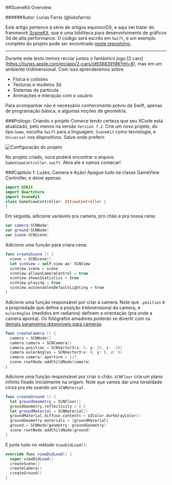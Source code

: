 ##SceneKit Overview

######Autor: Lucas Farris (@luksfarris)

Este artigo pertence à série de artigos equinociOS, e aqui irei tratar do framework [SceneKit](https://developer.apple.com/library/ios/documentation/SceneKit/Reference/SceneKit_Framework/), que é uma bibiliteca para desenvolvimento de gráficos 3d de alta performance. O código será escrito em `Swift`, e um exemplo completo do projeto pode ser encontrado [neste repositório](https://github.com/luksfarris/carRush).

---

Durante este texto iremos recriar juntos o fantástico jogo [2 cars] (https://itunes.apple.com/en/app/2-cars/id936839198?mt=8), mas em um ambiente tridimensional. Com isso aprenderemos sobre:
- Física e colisões
- Texturas e modelos 3d
- Sistemas de partícula
- Animações e interação com o usuário

Para acompanhar não é necessário conhecimento prévio de Swift, apenas de programação básica, e algumas noções de geometria.

###Prólogo: Criando o projeto
Comece tendo certeza que seu XCode está atualizado, pelo menos na versão `Version 7.2`. Crie um novo projeto, do tipo `Game`, escolha `Swift` para a linguagem, `SceneKit` como tecnologia, e `Universal` nos dispositivos. Salve onde preferir.

![](https://github.com/luksfarris/carRush/blob/master/img/img1.png "Configuracão do projeto")

No projeto criado, voce poderá encontrar o arquivo `GameViewController.swift`. Abra ele e vamos comecar!

###Capítulo 1: Luzes, Camera e Ação!
Apague tudo na classe GameView Controller, e deixe apenas:

```Swift
import UIKit
import QuartzCore
import SceneKit
class GameViewController: UIViewController {
}
```
Em seguida, adicione variáveis pra camera, pro chão e pra nossa cena:
```Swift
var camera:SCNNode!
var ground:SCNNode!
var scene:SCNScene!
```
Adicione uma função para criara cena:
```Swift
func createScene () {
  scene = SCNScene()
  let scnView = self.view as! SCNView
  scnView.scene = scene
  scnView.allowsCameraControl = true
  scnView.showsStatistics = true
  scnView.playing = true
  scnView.autoenablesDefaultLighting = true
}
```
Adicione uma função responsável por criar a camera. Note que `.position` é a propriedade que define a posição tridimensional da camera, e `eulerAngles` (medidos em radianos) definem a orientação (pra onde a camera aponta). Os fotógrafos amadores poderão se divertir com os [demais parametros disponíveis para cameras](http://flexmonkey.blogspot.com/2015/05/depth-of-field-in-scenekit.html).
```Swift
func createCamera () {
  camera = SCNNode()
  camera.camera = SCNCamera()
  camera.position = SCNVector3(x: 0, y: 25, z: -18)
  camera.eulerAngles = SCNVector3(x: 0, y: 0, z: 0)
  camera.camera?.aperture = 1/2
  scene.rootNode.addChildNode(camera)
}
```
Adicione uma função responsável por criar o chão. `SCNFloor` cria um plano infinito fixado inicialmente na origem. Note que vamos dar uma tonalidade cinza pra ele usando um `SCNMaterial`.
```Swift
func createGround () {
  let groundGeometry = SCNFloor()
  groundGeometry.reflectivity = 0.5
  let groundMaterial = SCNMaterial()
  groundMaterial.diffuse.contents = UIColor.darkGrayColor()
  groundGeometry.materials = [groundMaterial]
  ground = SCNNode(geometry: groundGeometry)
  scene.rootNode.addChildNode(ground)
}
```
E junte tudo no método `ViewDidLoad()`:
```Swift
override func viewDidLoad() {
  super.viewDidLoad()
  createScene()
  createCamera()
  createGround()
}
```
